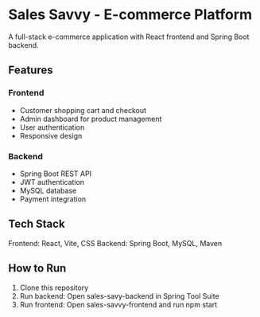 # Sales Savvy - E-commerce Platform

A full-stack e-commerce application with React frontend and Spring Boot backend.

## Features

### Frontend
- Customer shopping cart and checkout
- Admin dashboard for product management  
- User authentication
- Responsive design

### Backend
- Spring Boot REST API
- JWT authentication
- MySQL database
- Payment integration

## Tech Stack

Frontend: React, Vite, CSS
Backend: Spring Boot, MySQL, Maven

## How to Run

1. Clone this repository
2. Run backend: Open sales-savy-backend in Spring Tool Suite
3. Run frontend: Open sales-savvy-frontend and run npm start